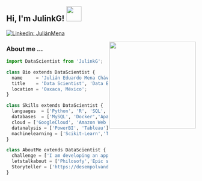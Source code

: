 

<h2> Hi, I'm JulinkG! <img src="https://media4.giphy.com/media/KY2ZMhnCxP008/200w.webp?cid=ecf05e47itvc6snzvx2lkpivlpkk9nm0ba93pyayalj9ghf2&rid=200w.webp&ct=g" width="40"></h2>

[![Linkedin: JuliánMena](https://img.shields.io/badge/-JuliánMena-blue?style=flat-square&logo=Linkedin&logoColor=white&link=https://www.linkedin.com/in/julianmenachavez/)](https://www.linkedin.com/in/julianmenachavez/)

<img align='right' src="https://media4.giphy.com/media/LmlBSpCbZTNfNoWrtb/giphy.gif" width="230">

### About me ...
```python
import DataScientist from 'JulinkG';

class Bio extends DataScientist {
  name     = 'Julián Eduardo Mena Chávez';
  title    = 'Data Scientist', 'Data Engineer', 'Economist', 'Finance Analyst';
  location = 'Oaxaca, México';
}

class Skills extends DataScientist {
  languages  = ['Python', 'R', 'SQL', 'PHP'];
  databases  = ['MySQL', 'Docker','Apache Spark','Apache Hadoop'];
  cloud = ['GoogleCloud', 'Amazon Web Services'];
  datanalysis = ['PowerBI', 'Tableau'];
  machinelearning = ['Scikit-Learn','Tensorflow']
}

class AboutMe extends DataScientist {
  challenge = ['I am developing an app for the ONUDC which works with deep learning'];
  letstalkabout = ['Philosofy','Epic stories','Artificial Intelligence','Cosmic Horror'];
  Storyteller = ['https://desempolvandoletras.wixsite.com/portafoliodeautor']
}
```
